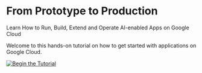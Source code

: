# From Prototype to Production

Learn How to Run, Build, Extend and Operate AI-enabled Apps on Google Cloud

Welcome to this hands-on tutorial on how to get started with applications on
Google Cloud.

[![Begin the Tutorial](.journey/journey.svg)](https://shell.cloud.google.com/cloudshell/editor?cloudshell_git_repo=https://github.com/NucleusEngineering/serverless.git&cloudshell_tutorial=.journey/tutorial.neos.md&show=ide&cloudshell_workspace=)


